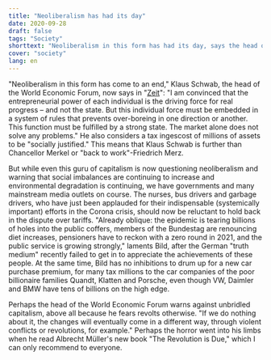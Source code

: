 ```yaml
---
title: "Neoliberalism has had its day"
date: 2020-09-28
draft: false
tags: "Society"
shorttext: "Neoliberalism in this form has had its day, says the head of the World Economic Forum, Klaus Schwab, in Die Zeit."
cover: "society"
lang: en
---
```


"Neoliberalism in this form has come to an end," Klaus Schwab, the head of the World Economic Forum, now says in "[Zeit](https://www.zeit.de/wirtschaft/2020-09/corona-kapitalismus-rezession-wef-neoliberalismus-klaus-schwab "Der Neoliberalismus hat ausgedient")": "I am convinced that the entrepreneurial power of each individual is the driving force for real progress – and not the state. But this individual force must be embedded in a system of rules that prevents over-boreing in one direction or another. This function must be fulfilled by a strong state. The market alone does not solve any problems." He also considers a tax ingescost of millions of assets to be "socially justified." This means that Klaus Schwab is further than Chancellor Merkel or "back to work"-Friedrich Merz. 

But while even this guru of capitalism is now questioning neoliberalism and warning that social imbalances are continuing to increase and environmental degradation is continuing, we have governments and many mainstream media outlets on course. The nurses, bus drivers and garbage drivers, who have just been applauded for their indispensable (systemically important) efforts in the Corona crisis, should now be reluctant to hold back in the dispute over tariffs. "Already oblique: the epidemic is tearing billions of holes into the public coffers, members of the Bundestag are renouncing diet increases, pensioners have to reckon with a zero round in 2021, and the public service is growing strongly," laments Bild, after the German "truth medium" recently failed to get in to appreciate the achievements of these people. At the same time, Bild has no inhibitions to drum up for a new car purchase premium, for many tax millions to the car companies of the poor billionaire families Quandt, Klatten and Porsche, even though VW, Daimler and BMW have tens of billions on the high edge.

Perhaps the head of the World Economic Forum warns against unbridled capitalism, above all because he fears revolts otherwise. "If we do nothing about it, the changes will eventually come in a different way, through violent conflicts or revolutions, for example." Perhaps the horror went into his limbs when he read Albrecht Müller's new book "The Revolution is Due," which I can only recommend to everyone.
